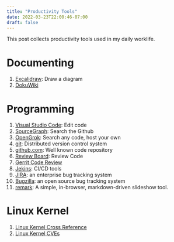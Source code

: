 ```yaml
---
title: "Productivity Tools"
date: 2022-03-23T22:00:46-07:00
draft: false
---
```


This post collects productivity tools used in my daily worklife.

# Documenting
1. [Excalidraw](https://excalidraw.com/): Draw a diagram
2. [DokuWiki](https://www.dokuwiki.org/dokuwiki)

# Programming 
1. [Visual Studio Code](https://code.visualstudio.com/): Edit code
2. [SourceGraph](https://sourcegraph.com/search): Search the Github
3. [OpenGrok](https://oracle.github.io/opengrok/): Search any code, host your own
4. [git](https://git-scm.com/): Distributed version control system
4. [github.com](github.com): Well known code repository
5. [Review Board](https://www.reviewboard.org/): Review Code
6. [Gerrit Code Review](https://www.gerritcodereview.com/) 
7. [Jekins](https://www.jenkins.io/): CI/CD tools
8. [JIRA](https://jira.atlassian.com/): an enterprise bug tracking system
9. [Bugzilla](https://www.bugzilla.org/): an open source bug tracking system 
10. [remark](https://github.com/gnab/remark): A simple, in-browser, markdown-driven slideshow tool.

# Linux Kernel
1. [Linux Kernel Cross Reference](https://elixir.bootlin.com/linux/latest/source) 
1. [Linux Kernel CVEs](https://www.linuxkernelcves.com/cves/) 
